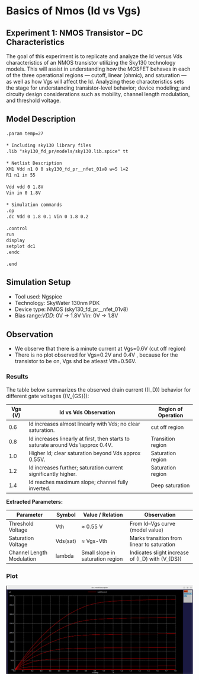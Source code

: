 # Basics of Nmos (Id vs Vgs)
## Experiment 1: NMOS Transistor – DC Characteristics
The goal of this experiment is to replicate and analyze the Id versus Vds characteristics of an NMOS transistor utilizing the Sky130 technology models. This will assist in understanding how the MOSFET behaves in each of the three operational regions — cutoff, linear (ohmic), and saturation — as well as how Vgs will affect the Id. Analyzing these characteristics sets the stage for understanding transistor-level behavior; device modeling; and circuity design considerations such as mobility, channel length modulation, and threshold voltage.

## Model Description
```spice
.param temp=27

* Including sky130 library files
.lib "sky130_fd_pr/models/sky130.lib.spice" tt

* Netlist Description
XM1 Vdd n1 0 0 sky130_fd_pr__nfet_01v8 w=5 l=2
R1 n1 in 55

Vdd vdd 0 1.8V
Vin in 0 1.8V

* Simulation commands
.op
.dc Vdd 0 1.8 0.1 Vin 0 1.8 0.2

.control
run
display
setplot dc1
.endc

.end
```
## Simulation Setup
- Tool used: Ngspice
- Technology: SkyWater 130nm PDK
- Device type: NMOS (sky130_fd_pr__nfet_01v8)
- Bias range:𝑉𝐷𝐷: 0V → 1.8V
             Vin: 0V → 1.8V
## Observation
- We observe that there is a minute current at Vgs=0.6V (cut off region)
- There is no plot observed for Vgs=0.2V and 0.4V , because for the transistor to be on, Vgs shd be atleast Vth=0.56V.

### Results

The table below summarizes the observed drain current (\(I_D\)) behavior for different gate voltages (\(V_{GS}\)):

| Vgs (V) | Id vs Vds Observation | Region of Operation |
|----------------|----------------------------------|------------------|
| 0.6            | Id increases almost linearly with Vds; no clear saturation. | cut off region |
| 0.8            | Id increases linearly at first, then starts to saturate around Vds \approx 0.4V. | Transition region |
| 1.0            | Higher Id; clear saturation beyond Vds approx 0.55V. | Saturation region |
| 1.2            | Id increases further; saturation current significantly higher. | Saturation region |
| 1.4            | Id reaches maximum slope; channel fully inverted. | Deep saturation |

**Extracted Parameters:**

| Parameter              | Symbol        | Value / Relation             | Observation |
|------------------------|---------------|-----------------------------|-------------|
| Threshold Voltage       | Vth    | ≈ 0.55 V                   | From Id–Vgs curve (model value) |
| Saturation Voltage      | Vds(sat)| ≈ Vgs-Vth      | Marks transition from linear to saturation |
| Channel Length Modulation | lambda  | Small slope in saturation region | Indicates slight increase of \(I_D\) with \(V_{DS}\) |

### Plot
![Id-Vds Curve](plots/Id_vs_Vds.jpg)
